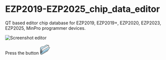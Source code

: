 # EZP2019-EZP2025_chip_data_editor
QT based editor  chip database for EZP2019, EZP2019+, EZP2020, EZP2023, EZP2025, MinPro programmer devices.

![Screenshot editor](https://github.com/bigbigmdm/EZP2019-EZP2025_chip_data_editor/blob/main/img/ezp_editor.png)

Press the button ![read](img/open.png)
